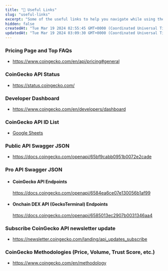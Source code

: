 ```yaml
---
title: "🔗 Useful Links"
slug: "useful-links"
excerpt: "Some of the useful links to help you navigate while using the CoinGecko API"
hidden: false
createdAt: "Tue Mar 19 2024 02:55:45 GMT+0000 (Coordinated Universal Time)"
updatedAt: "Tue Mar 19 2024 03:09:30 GMT+0000 (Coordinated Universal Time)"
---
```

### Pricing Page and Top FAQs

- <https://www.coingecko.com/en/api/pricing#general>

### CoinGecko API Status

- <https://status.coingecko.com/>

### Developer Dashboard

- <https://www.coingecko.com/en/developers/dashboard>

### CoinGecko API ID List

- [Google Sheets](https://docs.google.com/spreadsheets/d/1wTTuxXt8n9q7C4NDXqQpI3wpKu1_5bGVmP9Xz0XGSyU/edit?usp=sharing)

### Public API Swagger JSON

- <https://docs.coingecko.com/openapi/65bf9cabb0951b0072e2cade>

### Pro API Swagger JSON

- #### CoinGecko API Endpoints
  <https://docs.coingecko.com/openapi/6584ea6ce07e130056b1af99>
- #### Onchain DEX API (GeckoTerminal) Endpoints
  <https://docs.coingecko.com/openapi/6585013ec2907b0031346aa4>

### Subscribe CoinGecko API newsletter update

- <https://newsletter.coingecko.com/landing/api_updates_subscribe>

### CoinGecko Methodologies (Price, Volume, Trust Score, etc.)

- <https://www.coingecko.com/en/methodology>
